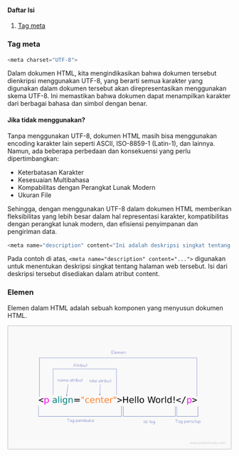 #### Daftar Isi

1. [Tag meta](#tag-meta)


### Tag meta

```cs
<meta charset="UTF-8"> 
```

Dalam dokumen HTML, kita mengindikasikan bahwa dokumen tersebut dienkripsi menggunakan UTF-8, yang berarti semua karakter yang digunakan dalam dokumen tersebut akan direpresentasikan menggunakan skema UTF-8. Ini memastikan bahwa dokumen dapat menampilkan karakter dari berbagai bahasa dan simbol dengan benar.

#### Jika tidak menggunakan? 

Tanpa menggunakan UTF-8, dokumen HTML masih bisa menggunakan encoding karakter lain seperti ASCII, ISO-8859-1 (Latin-1), dan lainnya. Namun, ada beberapa perbedaan dan konsekuensi yang perlu dipertimbangkan:

- Keterbatasan Karakter
- Kesesuaian Multibahasa
- Kompabilitas dengan Perangkat Lunak Modern
- Ukuran File

Sehingga, dengan menggunakan UTF-8 dalam dokumen HTML memberikan fleksibilitas yang lebih besar dalam hal representasi karakter, kompatibilitas dengan perangkat lunak modern, dan efisiensi penyimpanan dan pengiriman data.


```cs
<meta name="description" content="Ini adalah deskripsi singkat tentang halaman web ini.">
```

Pada contoh di atas, ```<meta name="description" content="...">``` digunakan untuk menentukan deskripsi singkat tentang halaman web tersebut. Isi dari deskripsi tersebut disediakan dalam atribut content.

###

### Elemen 

Elemen dalam HTML adalah sebuah komponen yang menyusun dokumen HTML.

![](./assets/element.png)